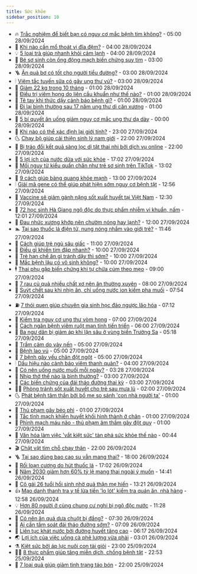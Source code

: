 ```yaml
---
title: Sức khỏe
sidebar_position: 10
---
```


<!-- vnexpress-suc-khoe:START -->
- 🔥 [Trắc nghiệm để biết bạn có nguy cơ mắc bệnh tim không?](https://vnexpress.net/trac-nghiem-de-biet-ban-co-nguy-co-mac-benh-tim-khong-4797992.html) - 05:00 28/09/2024
- 🥰 [Khi nào cần mổ thoát vị đĩa đệm?](https://vnexpress.net/khi-nao-can-mo-thoat-vi-dia-dem-4797993.html) - 04:00 28/09/2024
- 💡 [5 loại trà giúp nhanh khỏi cảm lạnh](https://vnexpress.net/5-loai-tra-giup-nhanh-khoi-cam-lanh-4797983.html) - 04:00 28/09/2024
- 🤗 [Bé sơ sinh còn ống động mạch biến chứng suy tim](https://vnexpress.net/be-so-sinh-con-ong-dong-mach-bien-chung-suy-tim-4797888.html) - 03:00 28/09/2024
- 🪜 [Ăn quả bơ có tốt cho người tiểu đường?](https://vnexpress.net/an-qua-bo-co-tot-cho-nguoi-tieu-duong-4797826.html) - 03:00 28/09/2024
- 🕯 [Viêm tắc tuyến sữa có gây ung thư vú?](https://vnexpress.net/viem-tac-tuyen-sua-co-gay-ung-thu-vu-4797769.html) - 03:00 28/09/2024
- 🤭 [Giảm 22 kg trong 10 tháng](https://vnexpress.net/giam-22-kg-trong-10-thang-4797778.html) - 01:00 28/09/2024
- 👀 [Điều trị viêm họng do liên cầu khuẩn như thế nào?](https://vnexpress.net/dieu-tri-viem-hong-do-lien-cau-khuan-nhu-the-nao-4797774.html) - 01:00 28/09/2024
- 🌋 [Tê tay khi thức dậy cảnh báo bệnh gì?](https://vnexpress.net/te-tay-khi-thuc-day-canh-bao-benh-gi-4797759.html) - 01:00 28/09/2024
- 🫶 [Đi lại bình thường sau 17 năm ung thư di căn xương](https://vnexpress.net/di-lai-binh-thuong-sau-17-nam-ung-thu-di-can-xuong-4797756.html) - 01:00 28/09/2024
- 🦆 [5 bí quyết ăn uống giảm nguy cơ mắc ung thư dạ dày](https://vnexpress.net/5-bi-quyet-an-uong-giam-nguy-co-mac-ung-thu-da-day-4797742.html) - 00:00 28/09/2024
- 🚀 [Khi nào có thể xác định lại giới tính?](https://vnexpress.net/khi-nao-co-the-xac-dinh-lai-gioi-tinh-4794903.html) - 23:00 27/09/2024
- 🌜 [Chạy bộ giúp cải thiện sinh lý nam giới](https://vnexpress.net/chay-bo-giup-cai-thien-sinh-ly-nam-gioi-4796939.html) - 22:00 27/09/2024
- 🧰 [Bị tráo đổi kết quả sàng lọc dị tật thai nhi bởi dịch vụ online](https://vnexpress.net/bi-trao-doi-ket-qua-sang-loc-di-tat-thai-nhi-boi-dich-vu-online-4794551.html) - 22:00 27/09/2024
- 💫 [5 lợi ích của nước dừa với sức khỏe](https://vnexpress.net/5-loi-ich-cua-nuoc-dua-voi-suc-khoe-4797073.html) - 17:02 27/09/2024
- 🌝 [Mối nguy từ kiểu quấn chăn như trẻ sơ sinh trên TikTok](https://vnexpress.net/moi-nguy-tu-trao-luu-quan-chan-nhu-tre-so-sinh-tren-tiktok-4797858.html) - 13:02 27/09/2024
- 🗽 [9 cách giúp bàng quang khỏe mạnh](https://vnexpress.net/9-cach-giup-bang-quang-khoe-manh-4797741.html) - 13:00 27/09/2024
- 🕯 [Giải mã gene có thể giúp phát hiện sớm nguy cơ bệnh tật](https://vnexpress.net/giai-ma-gene-co-the-giup-phat-hien-som-nguy-co-benh-tat-4797859.html) - 12:56 27/09/2024
- 🦅 [Vaccine sẽ giảm gánh nặng sốt xuất huyết tại Việt Nam](https://vnexpress.net/vaccine-se-giam-ganh-nang-sot-xuat-huyet-tai-viet-nam-4797865.html) - 12:30 27/09/2024
- 🦆 [72 học sinh Hà Giang ngộ độc do thực phẩm nhiễm vi khuẩn, nấm](https://vnexpress.net/72-hoc-sinh-ha-giang-ngo-doc-do-thuc-pham-nhiem-vi-khuan-nam-4797787.html) - 12:01 27/09/2024
- 🎊 [Đau nhức xương khớp nên chườm nóng hay lạnh?](https://vnexpress.net/dau-nhuc-xuong-khop-nen-chuom-nong-hay-lanh-4797734.html) - 12:00 27/09/2024
- 🏊 [Tại sao thuốc lá điện tử, nung nóng nhắm vào giới trẻ?](https://vnexpress.net/tai-sao-thuoc-la-dien-tu-nung-nong-nham-vao-gioi-tre-4797864.html) - 11:46 27/09/2024
- 📝 [Cách giúp trẻ ngủ sâu giấc](https://vnexpress.net/cach-giup-tre-ngu-sau-giac-4797648.html) - 11:00 27/09/2024
- 💯 [Điều gì khiến tim đập nhanh?](https://vnexpress.net/dieu-gi-khien-tim-dap-nhanh-4797754.html) - 10:00 27/09/2024
- 🌊 [Trẻ hạn chế ăn gì tránh dậy thì sớm?](https://vnexpress.net/tre-han-che-an-gi-tranh-day-thi-som-4797683.html) - 10:00 27/09/2024
- 🚀 [Mắc bệnh lậu có vô sinh không?](https://vnexpress.net/mac-benh-lau-co-vo-sinh-khong-4797667.html) - 10:00 27/09/2024
- 🕴 [Thai phụ gặp biến chứng khi tự chữa cúm theo mẹo](https://vnexpress.net/thai-phu-gap-bien-chung-khi-tu-chua-cum-theo-meo-4797763.html) - 09:00 27/09/2024
- 🗽 [7 rau củ quả nhiều chất xơ nên ăn thường xuyên](https://vnexpress.net/7-rau-cu-qua-nhieu-chat-xo-nen-an-thuong-xuyen-4797675.html) - 08:00 27/09/2024
- 🎡 [Suýt chết sau khi nhịn ăn, chỉ uống nước ion kiềm pha muối](https://vnexpress.net/suyt-chet-sau-khi-nhin-an-chi-uong-nuoc-ion-kiem-pha-muoi-4797731.html) - 07:54 27/09/2024
- ⛽️ [7 thói quen giúp chuyên gia sinh học đảo ngược lão hóa](https://vnexpress.net/7-thoi-quen-giup-chuyen-gia-sinh-hoc-dao-nguoc-lao-hoa-4797595.html) - 07:12 27/09/2024
- 🦆 [Kiểm tra nguy cơ ung thư vòm họng](https://vnexpress.net/kiem-tra-nguy-co-ung-thu-vom-hong-4797703.html) - 07:00 27/09/2024
- 🤩 [Cách ngăn bệnh viêm ruột mạn tính tiến triển](https://vnexpress.net/cach-ngan-benh-viem-ruot-man-tinh-tien-trien-4797625.html) - 06:00 27/09/2024
- 🦒 [Ba ngư dân bị giảm áp khi lặn sâu ở vùng biển Trường Sa](https://vnexpress.net/ba-ngu-dan-bi-giam-ap-khi-lan-sau-o-vung-bien-truong-sa-4797688.html) - 05:18 27/09/2024
- 💫 [Trầm cảm do vảy nến](https://vnexpress.net/tram-cam-do-vay-nen-4797650.html) - 05:00 27/09/2024
- 🐘 [Bệnh lao vú](https://vnexpress.net/benh-lao-vu-4797616.html) - 05:00 27/09/2024
- 🚀 [7 bệnh gây yếu chân đột ngột](https://vnexpress.net/7-benh-gay-yeu-chan-dot-ngot-4797610.html) - 05:00 27/09/2024
- 🕯 [Dấu hiệu nào cảnh báo viêm thanh quản?](https://vnexpress.net/dau-hieu-nao-canh-bao-viem-thanh-quan-4797522.html) - 04:00 27/09/2024
- 🦏 [Có nên uống nước muối mỗi ngày?](https://vnexpress.net/co-nen-uong-nuoc-muoi-moi-ngay-4797224.html) - 03:28 27/09/2024
- 🦄 [Nhịp thở thế nào là bình thường?](https://vnexpress.net/nhip-tho-the-nao-la-binh-thuong-4797559.html) - 03:00 27/09/2024
- 🦒 [Các biến chứng của đái tháo đường thai kỳ](https://vnexpress.net/cac-bien-chung-cua-dai-thao-duong-thai-ky-4797493.html) - 03:00 27/09/2024
- 👨‍🏫 [Phòng tránh sốt xuất huyết cho trẻ sau mưa lũ](https://vnexpress.net/phong-tranh-sot-xuat-huyet-cho-tre-sau-mua-lu-4797496.html) - 02:00 27/09/2024
- 🌜 [Phát bệnh tâm thần bởi bố mẹ so sánh &#39;con nhà người ta&#39;](https://vnexpress.net/phat-benh-tam-than-boi-bo-me-so-sanh-con-nha-nguoi-ta-4796295.html) - 01:00 27/09/2024
- 🚀 [Thủ phạm gây béo phì](https://vnexpress.net/thu-pham-gay-beo-phi-4797520.html) - 01:00 27/09/2024
- 💃 [Tắc tĩnh mạch khiến huyết khối hình thành ở chân](https://vnexpress.net/tac-tinh-mach-khien-huyet-khoi-hinh-thanh-o-chan-4797490.html) - 01:00 27/09/2024
- 💯 [Phình mạch máu não - thủ phạm âm thầm gây đột quỵ](https://vnexpress.net/phinh-mach-mau-nao-thu-pham-am-tham-gay-dot-quy-4797346.html) - 01:00 27/09/2024
- 🤔 [Văn hóa làm việc &#39;vắt kiệt sức&#39; tàn phá sức khỏe thế nào](https://vnexpress.net/van-hoa-lam-viec-vat-kiet-suc-tan-pha-suc-khoe-the-nao-4797482.html) - 00:44 27/09/2024
- 🎬 [Chật vật tìm chỗ chạy thận](https://vnexpress.net/chat-vat-tim-cho-chay-than-4797053.html) - 22:00 26/09/2024
- 🪜 [Tại sao dùng bao cao su vẫn mang thai?](https://vnexpress.net/tai-sao-dung-bao-cao-su-van-mang-thai-4795734.html) - 18:00 26/09/2024
- 🦣 [Rối loạn cương do hút thuốc lá](https://vnexpress.net/roi-loan-cuong-do-hut-thuoc-la-4796801.html) - 17:02 26/09/2024
- 🧐 [Năm 2030 giảm hơn 60% tỷ lệ mang thai ngoài ý muốn](https://vnexpress.net/nam-2030-giam-hon-60-ty-le-mang-thai-ngoai-y-muon-4797294.html) - 14:41 26/09/2024
- 🤡 [Cô gái 26 tuổi hồi sinh nhờ quả thận mẹ hiến](https://vnexpress.net/co-gai-26-tuoi-hoi-sinh-nho-qua-than-me-hien-4797400.html) - 13:21 26/09/2024
- 👍 [Mạo danh thanh tra y tế lừa tiền &#39;lo lót&#39; kiểm tra quán ăn, nhà hàng](https://vnexpress.net/mao-danh-thanh-tra-y-te-lua-tien-lo-lot-kiem-tra-quan-an-nha-hang-4797456.html) - 12:58 26/09/2024
- 💡 [Hơn 80 người ở cùng chung cư nghi bị ngộ độc nước](https://vnexpress.net/hon-80-nguoi-o-cung-chung-cu-nghi-bi-ngo-doc-nuoc-4797418.html) - 11:28 26/09/2024
- 💯 [Có nên ăn quả dưa chuột bị đắng?](https://vnexpress.net/co-nen-an-qua-dua-chuot-bi-dang-4796377.html) - 07:30 26/09/2024
- 🧠 [Ai cần tầm soát đái tháo đường sớm?](https://vnexpress.net/ai-can-tam-soat-dai-thao-duong-som-4796826.html) - 07:09 26/09/2024
- 🎡 [Liên tục khát nước bởi đường huyết tăng cao](https://vnexpress.net/lien-tuc-khat-nuoc-boi-duong-huyet-tang-cao-4797271.html) - 06:17 26/09/2024
- 🌏 [Lợi ích của việc uống cà phê lượng vừa phải](https://vnexpress.net/loi-ich-cua-viec-uong-ca-phe-luong-vua-phai-4797052.html) - 03:01 26/09/2024
- ⚗️ [Kiệt sức bởi áp lực nuôi con tài giỏi](https://vnexpress.net/kiet-suc-boi-ap-luc-nuoi-con-tai-gioi-4795871.html) - 23:00 25/09/2024
- 👨‍🏫 [8 thực phẩm giúp tăng miễn dịch, chống bệnh tật](https://vnexpress.net/8-thuc-pham-giup-tang-mien-dich-chong-benh-tat-4797066.html) - 22:53 25/09/2024
- 🤖 [7 loại quả giúp giảm tình trạng táo bón](https://vnexpress.net/7-loai-qua-giup-giam-tinh-trang-tao-bon-4796744.html) - 22:00 25/09/2024<!-- vnexpress-suc-khoe:END -->
